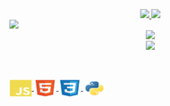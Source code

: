 <div align="center">
  <a href="https://github.com/Cavalheri">
  <img height="180em" src="https://github-readme-stats.vercel.app/api?username=Cavalheri&show_icons=true&theme=dark&include_all_commits=true&count_private=true"/>
  <img height="180em" src="https://github-readme-stats.vercel.app/api/top-langs/?username=Cavalheri&layout=compact&langs_count=7&theme=dark"/>
</div>
<img src="https://komarev.com/ghpvc/?username=Cavalheri&color=red&style=flat">
<div align='center'>
    <a href="https://github.com/Cavalheri">
    <img src='https://github.com/dotOttoni/Cavalheri/blob/main/logo.png' height='128px' weidth'128px' target="_blank"><br>
    <img src="https://readme-typing-svg.herokuapp.com?color=black&center=true&vCenter=true&multiline=true&width=500&height=65&lines=Hello+Friend!;My+name+is+Hyoshaff%2C+and+I'm+a+Pentester">
</div>
<br><br>
</div>
<div style="display: inline_block"><br>
  <img align="center" alt="Rafa-Js" height="30" width="40" src="https://raw.githubusercontent.com/devicons/devicon/master/icons/javascript/javascript-plain.svg">
  <img align="center" alt="Rafa-HTML" height="30" width="40" src="https://raw.githubusercontent.com/devicons/devicon/master/icons/html5/html5-original.svg">
  <img align="center" alt="Rafa-CSS" height="30" width="40" src="https://raw.githubusercontent.com/devicons/devicon/master/icons/css3/css3-original.svg">
  <img align="center" alt="Rafa-Python" height="30" width="40" src="https://raw.githubusercontent.com/devicons/devicon/master/icons/python/python-original.svg">
</div>
 
